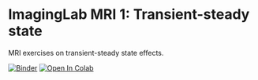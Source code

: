 # ImagingLab MRI 1: Transient-steady state

MRI exercises on transient-steady state effects.

[![Binder](https://mybinder.org/badge_logo.svg)](https://mybinder.org/v2/gh/ckolbPTB/ImagingLab-MRI1.git/HEAD)
[![Open In Colab](https://colab.research.google.com/assets/colab-badge.svg)](https://colab.research.google.com/github/ckolbPTB/ImagingLab-MRI1)

